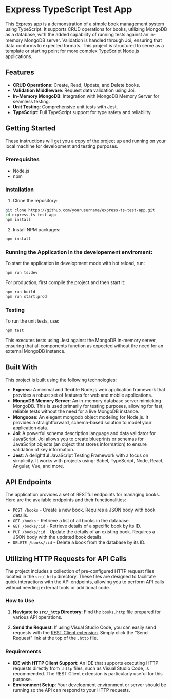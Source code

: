 # Express TypeScript Test App

This Express app is a demonstration of a simple book management system using TypeScript. It supports CRUD operations for books, utilizing MongoDB as a database, with the added capability of running tests against an in-memory MongoDB server. Validation is handled through Joi, ensuring that data conforms to expected formats. This project is structured to serve as a template or starting point for more complex TypeScript Node.js applications.

## Features

- **CRUD Operations**: Create, Read, Update, and Delete books.
- **Validation Middleware**: Request data validation using Joi.
- **In-Memory MongoDB**: Integration with MongoDB Memory Server for seamless testing.
- **Unit Testing**: Comprehensive unit tests with Jest.
- **TypeScript**: Full TypeScript support for type safety and reliability.

## Getting Started

These instructions will get you a copy of the project up and running on your local machine for development and testing purposes.

### Prerequisites

- Node.js
- npm

### Installation

1. Clone the repository:

```bash
git clone https://github.com/yourusername/express-ts-test-app.git
cd express-ts-test-app
npm install
```
2. Install NPM packages:

```bash
npm install
```

### Running the Application in the developement enviroment:

To start the application in development mode with hot reload, run:

```bash
npm run ts:dev
```

For production, first compile the project and then start it:

```bash
npm run build
npm run start:prod
```

### Testing

To run the unit tests, use:

```bash
npm test
```
This executes tests using Jest against the MongoDB in-memory server, ensuring that all components function as expected without the need for an external MongoDB instance.

## Built With

This project is built using the following technologies:

- **Express**: A minimal and flexible Node.js web application framework that provides a robust set of features for web and mobile applications.
- **MongoDB Memory Server**: An in-memory database server mimicking MongoDB. This is used primarily for testing purposes, allowing for fast, reliable tests without the need for a live MongoDB instance.
- **Mongoose**: An elegant mongodb object modeling for Node.js. It provides a straightforward, schema-based solution to model your application data.
- **Joi**: A powerful schema description language and data validator for JavaScript. Joi allows you to create blueprints or schemas for JavaScript objects (an object that stores information) to ensure validation of key information.
- **Jest**: A delightful JavaScript Testing Framework with a focus on simplicity. It works with projects using: Babel, TypeScript, Node, React, Angular, Vue, and more.

## API Endpoints

The application provides a set of RESTful endpoints for managing books. Here are the available endpoints and their functionalities:

- `POST /books` - Create a new book. Requires a JSON body with book details.
- `GET /books` - Retrieve a list of all books in the database.
- `GET /books/:id` - Retrieve details of a specific book by its ID.
- `PUT /books/:id` - Update the details of an existing book. Requires a JSON body with the updated book details.
- `DELETE /books/:id` - Delete a book from the database by its ID.

## Utilizing HTTP Requests for API Calls

The project includes a collection of pre-configured HTTP request files located in the `src/_http` directory. These files are designed to facilitate quick interactions with the API endpoints, allowing you to perform API calls without needing external tools or additional code.

### How to Use

1. **Navigate to `src/_http` Directory**: Find the `books.http` file prepared for various API operations.

2. **Send the Request**: If using Visual Studio Code, you can easily send requests with the [REST Client extension](https://marketplace.visualstudio.com/items?itemName=humao.rest-client). Simply click the "Send Request" link at the top of the `.http` file.

### Requirements

- **IDE with HTTP Client Support**: An IDE that supports executing HTTP requests directly from `.http` files, such as Visual Studio Code, is recommended. The REST Client extension is particularly useful for this purpose.
- **Environment Setup**: Your development environment or server should be running so the API can respond to your HTTP requests.
